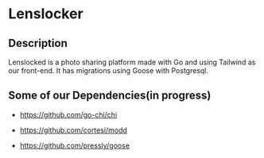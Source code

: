 # Lenslocker 

## Description

Lenslocked is a photo sharing platform made with Go and using Tailwind as our front-end. It has migrations using Goose with Postgresql.


## Some of our Dependencies(in progress)

* https://github.com/go-chi/chi

* https://github.com/cortesi/modd

* https://github.com/pressly/goose

